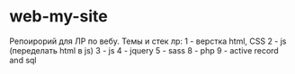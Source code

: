 # web-my-site

Репоирорий для ЛР по вебу.
Темы и стек лр:
  1 - верстка html, CSS
  2 - js (переделать html в js)
  3 - js
  4 - jquery
  5 - sass
  8 - php 
  9 - active record and sql
